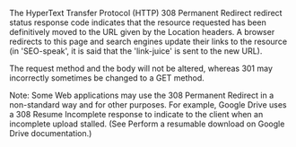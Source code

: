 The HyperText Transfer Protocol (HTTP)
308 Permanent Redirect redirect status response code
indicates that the resource requested has been definitively moved to the URL given by
the Location headers. A browser redirects to this page and search
engines update their links to the resource (in 'SEO-speak', it is said that the
'link-juice' is sent to the new URL).

The request method and the body will not be altered, whereas 301 may
incorrectly sometimes be changed to a GET method.



  Note: Some Web applications may use the
  308 Permanent Redirect in a non-standard way and for other purposes. For
  example, Google Drive uses a 308 Resume Incomplete response to indicate
  to the client when an incomplete upload stalled. (See Perform a resumable download on Google Drive documentation.)

